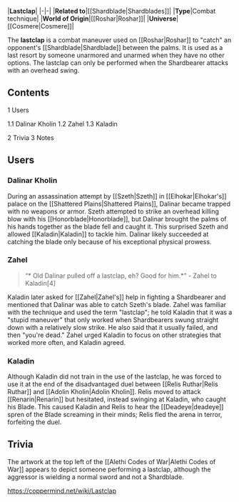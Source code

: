 |**Lastclap**|
|-|-|
|**Related to**|[[Shardblade\|Shardblades]]|
|**Type**|Combat technique|
|**World of Origin**|[[Roshar\|Roshar]]|
|**Universe**|[[Cosmere\|Cosmere]]|

The **lastclap** is a combat maneuver used on [[Roshar\|Roshar]] to "catch" an opponent's [[Shardblade\|Shardblade]] between the palms. It is used as a last resort by someone unarmored and unarmed when they have no other options. The lastclap can only be performed when the Shardbearer attacks with an overhead swing.

## Contents

1 Users

1.1 Dalinar Kholin
1.2 Zahel
1.3 Kaladin


2 Trivia
3 Notes


## Users
### Dalinar Kholin
During an assassination attempt by [[Szeth\|Szeth]] in [[Elhokar\|Elhokar's]] palace on the [[Shattered Plains\|Shattered Plains]], Dalinar became trapped with no weapons or armor. Szeth attempted to strike an overhead killing blow with his [[Honorblade\|Honorblade]], but Dalinar brought the palms of his hands together as the blade fell and caught it. This surprised Szeth and allowed [[Kaladin\|Kaladin]] to tackle him. Dalinar likely succeeded at catching the blade only because of his exceptional physical prowess.

### Zahel
>“* Old Dalinar pulled off a lastclap, eh? Good for him.*”
\- Zahel to Kaladin[4]


Kaladin later asked for [[Zahel\|Zahel's]] help in fighting a Shardbearer and mentioned that Dalinar was able to catch Szeth's blade. Zahel was familiar with the technique and used the term "lastclap"; he told Kaladin that it was a "stupid maneuver" that only worked when Shardbearers swung straight down with a relatively slow strike. He also said that it usually failed, and then "you're dead." Zahel urged Kaladin to focus on other strategies that worked more often, and Kaladin agreed.

### Kaladin
Although Kaladin did not train in the use of the lastclap, he was forced to use it at the end of the disadvantaged duel between [[Relis Ruthar\|Relis Ruthar]] and [[Adolin Kholin\|Adolin Kholin]]. Relis moved to attack [[Renarin\|Renarin]] but hesitated, instead swinging at Kaladin, who caught his Blade. This caused Kaladin and Relis to hear the [[Deadeye\|deadeye]] spren of the Blade screaming in their minds; Relis fled the arena in terror, forfeiting the duel.

## Trivia
The artwork at the top left of the [[Alethi Codes of War\|Alethi Codes of War]] appears to depict someone performing a lastclap, although the aggressor is wielding a normal sword and not a Shardblade.


https://coppermind.net/wiki/Lastclap